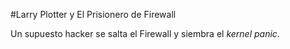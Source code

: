 #Larry Plotter y El Prisionero de Firewall

Un supuesto hacker se salta el Firewall y siembra el *kernel panic*.

